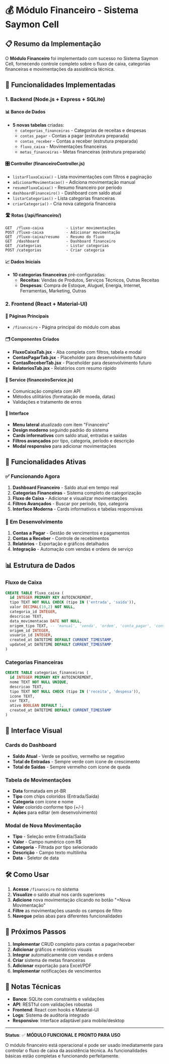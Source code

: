 # 💰 Módulo Financeiro - Sistema Saymon Cell

## 📋 Resumo da Implementação

O **Módulo Financeiro** foi implementado com sucesso no Sistema Saymon Cell, fornecendo controle completo sobre o fluxo de caixa, categorias financeiras e movimentações da assistência técnica.

## 🎯 Funcionalidades Implementadas

### 1. **Backend (Node.js + Express + SQLite)**

#### 📊 **Banco de Dados**

- **5 novas tabelas** criadas:
  - `categorias_financeiras` - Categorias de receitas e despesas
  - `contas_pagar` - Contas a pagar (estrutura preparada)
  - `contas_receber` - Contas a receber (estrutura preparada)
  - `fluxo_caixa` - Movimentações financeiras
  - `metas_financeiras` - Metas financeiras (estrutura preparada)

#### 🎛️ **Controller (financeiroController.js)**

- `listarFluxoCaixa()` - Lista movimentações com filtros e paginação
- `adicionarMovimentacao()` - Adiciona movimentação manual
- `resumoFluxoCaixa()` - Resumo financeiro por período
- `dashboardFinanceiro()` - Dashboard com saldo atual
- `listarCategorias()` - Lista categorias financeiras
- `criarCategoria()` - Cria nova categoria financeira

#### 🛣️ **Rotas (/api/financeiro/)**

```
GET  /fluxo-caixa          - Listar movimentações
POST /fluxo-caixa          - Adicionar movimentação
GET  /fluxo-caixa/resumo   - Resumo do fluxo
GET  /dashboard            - Dashboard financeiro
GET  /categorias           - Listar categorias
POST /categorias           - Criar categoria
```

#### 📈 **Dados Iniciais**

- **10 categorias financeiras** pré-configuradas:
  - **Receitas**: Vendas de Produtos, Serviços Técnicos, Outras Receitas
  - **Despesas**: Compra de Estoque, Aluguel, Energia, Internet, Ferramentas, Marketing, Outras

### 2. **Frontend (React + Material-UI)**

#### 📄 **Páginas Principais**

- `/financeiro` - Página principal do módulo com abas

#### 🗂️ **Componentes Criados**

- **FluxoCaixaTab.jsx** - Aba completa com filtros, tabela e modal
- **ContasPagarTab.jsx** - Placeholder para desenvolvimento futuro
- **ContasReceberTab.jsx** - Placeholder para desenvolvimento futuro
- **RelatoriosTab.jsx** - Relatórios com resumo rápido

#### 🔧 **Service (financeiroService.js)**

- Comunicação completa com API
- Métodos utilitários (formatação de moeda, datas)
- Validações e tratamento de erros

#### 📱 **Interface**

- **Menu lateral** atualizado com item "Financeiro"
- **Design moderno** seguindo padrão do sistema
- **Cards informativos** com saldo atual, entradas e saídas
- **Filtros avançados** por tipo, categoria, período e descrição
- **Modal responsivo** para adicionar movimentações

## 🚀 Funcionalidades Ativas

### ✅ **Funcionando Agora**

1. **Dashboard Financeiro** - Saldo atual em tempo real
2. **Categorias Financeiras** - Sistema completo de categorização
3. **Fluxo de Caixa** - Adicionar e visualizar movimentações
4. **Filtros Avançados** - Buscar por período, tipo, categoria
5. **Interface Moderna** - Cards informativos e tabelas responsivas

### 🔄 **Em Desenvolvimento**

1. **Contas a Pagar** - Gestão de vencimentos e pagamentos
2. **Contas a Receber** - Controle de recebimentos
3. **Relatórios** - Exportação e gráficos detalhados
4. **Integração** - Automação com vendas e ordens de serviço

## 📊 Estrutura de Dados

### **Fluxo de Caixa**

```sql
CREATE TABLE fluxo_caixa (
  id INTEGER PRIMARY KEY AUTOINCREMENT,
  tipo TEXT NOT NULL CHECK (tipo IN ('entrada', 'saida')),
  valor DECIMAL(10,2) NOT NULL,
  categoria_id INTEGER,
  descricao TEXT,
  data_movimentacao DATE NOT NULL,
  origem_tipo TEXT, -- 'manual', 'venda', 'ordem', 'conta_pagar', 'conta_receber'
  origem_id INTEGER,
  usuario_id INTEGER,
  created_at DATETIME DEFAULT CURRENT_TIMESTAMP,
  updated_at DATETIME DEFAULT CURRENT_TIMESTAMP
)
```

### **Categorias Financeiras**

```sql
CREATE TABLE categorias_financeiras (
  id INTEGER PRIMARY KEY AUTOINCREMENT,
  nome TEXT NOT NULL UNIQUE,
  descricao TEXT,
  tipo TEXT NOT NULL CHECK (tipo IN ('receita', 'despesa')),
  icone TEXT,
  cor TEXT,
  ativo BOOLEAN DEFAULT 1,
  created_at DATETIME DEFAULT CURRENT_TIMESTAMP
)
```

## 🎨 Interface Visual

### **Cards do Dashboard**

- **Saldo Atual** - Verde se positivo, vermelho se negativo
- **Total de Entradas** - Sempre verde com ícone de crescimento
- **Total de Saídas** - Sempre vermelho com ícone de queda

### **Tabela de Movimentações**

- **Data** formatada em pt-BR
- **Tipo** com chips coloridos (Entrada/Saída)
- **Categoria** com ícone e nome
- **Valor** colorido conforme tipo (+/-)
- **Ações** para editar (em desenvolvimento)

### **Modal de Nova Movimentação**

- **Tipo** - Seleção entre Entrada/Saída
- **Valor** - Campo numérico com R$
- **Categoria** - Filtrada por tipo selecionado
- **Descrição** - Campo texto multilinha
- **Data** - Seletor de data

## 🛠️ Como Usar

1. **Acesse** `/financeiro` no sistema
2. **Visualize** o saldo atual nos cards superiores
3. **Adicione** nova movimentação clicando no botão "+Nova Movimentação"
4. **Filtre** as movimentações usando os campos de filtro
5. **Navegue** pelas abas para diferentes funcionalidades

## 🔮 Próximos Passos

1. **Implementar** CRUD completo para contas a pagar/receber
2. **Adicionar** gráficos e relatórios visuais
3. **Integrar** automaticamente com vendas e ordens
4. **Criar** sistema de metas financeiras
5. **Adicionar** exportação para Excel/PDF
6. **Implementar** notificações de vencimentos

## 📝 Notas Técnicas

- **Banco**: SQLite com constraints e validações
- **API**: RESTful com validações robustas
- **Frontend**: React com hooks e Material-UI
- **Logs**: Sistema de auditoria integrado
- **Responsivo**: Interface adaptável para mobile/desktop

---

**Status**: ✅ **MÓDULO FUNCIONAL E PRONTO PARA USO**

O módulo financeiro está operacional e pode ser usado imediatamente para controlar o fluxo de caixa da assistência técnica. As funcionalidades básicas estão completas e funcionando perfeitamente.
